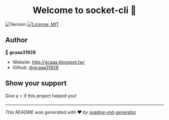 <h1 align="center">Welcome to socket-cli 👋</h1>
<p>
  <img alt="Version" src="https://img.shields.io/badge/version-0.1.5-blue.svg?cacheSeconds=2592000" />
  <a href="#" target="_blank">
    <img alt="License: MIT" src="https://img.shields.io/badge/License-MIT-yellow.svg" />
  </a>
</p>

## Author

👤 **gcaaa31928**

* Website: http://gcaaa.blogspot.tw/
* Github: [@gcaaa31928](https://github.com/gcaaa31928)

## Show your support

Give a ⭐️ if this project helped you!

***
_This README was generated with ❤️ by [readme-md-generator](https://github.com/kefranabg/readme-md-generator)_
